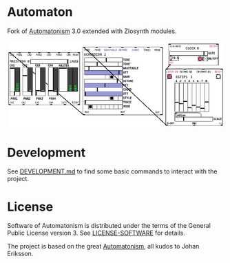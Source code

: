# Automaton

Fork of [Automatonism](https://www.automatonism.com/) 3.0 extended with Zlosynth
modules.

<p align="center">
   <img src="screenshot.png" alt="Patch example"/>
</p>

# Development

See [DEVELOPMENT.md](DEVELOPMENT.md) to find some basic commands to interact
with the project.

# License

Software of Automatonism is distributed under the terms of the General Public
License version 3. See [LICENSE-SOFTWARE](LICENSE-SOFTWARE) for details.

The project is based on the great [Automatonism](https://www.automatonism.com/),
all kudos to Johan Eriksson.
